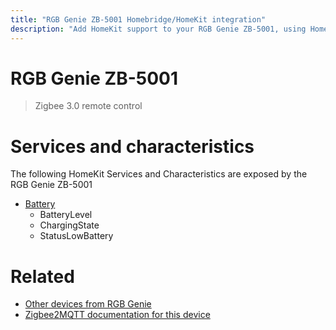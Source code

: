 ```yaml
---
title: "RGB Genie ZB-5001 Homebridge/HomeKit integration"
description: "Add HomeKit support to your RGB Genie ZB-5001, using Homebridge, Zigbee2MQTT and homebridge-z2m."
---
```

<!---
This file has been GENERATED using src/docgen/docgen.ts
DO NOT EDIT THIS FILE MANUALLY!
-->
# RGB Genie ZB-5001
> Zigbee 3.0 remote control


# Services and characteristics
The following HomeKit Services and Characteristics are exposed by
the RGB Genie ZB-5001

* [Battery](../../battery.md)
  * BatteryLevel
  * ChargingState
  * StatusLowBattery


# Related
* [Other devices from RGB Genie](../index.md#rgb_genie)
* [Zigbee2MQTT documentation for this device](https://www.zigbee2mqtt.io/devices/ZB-5001.html)